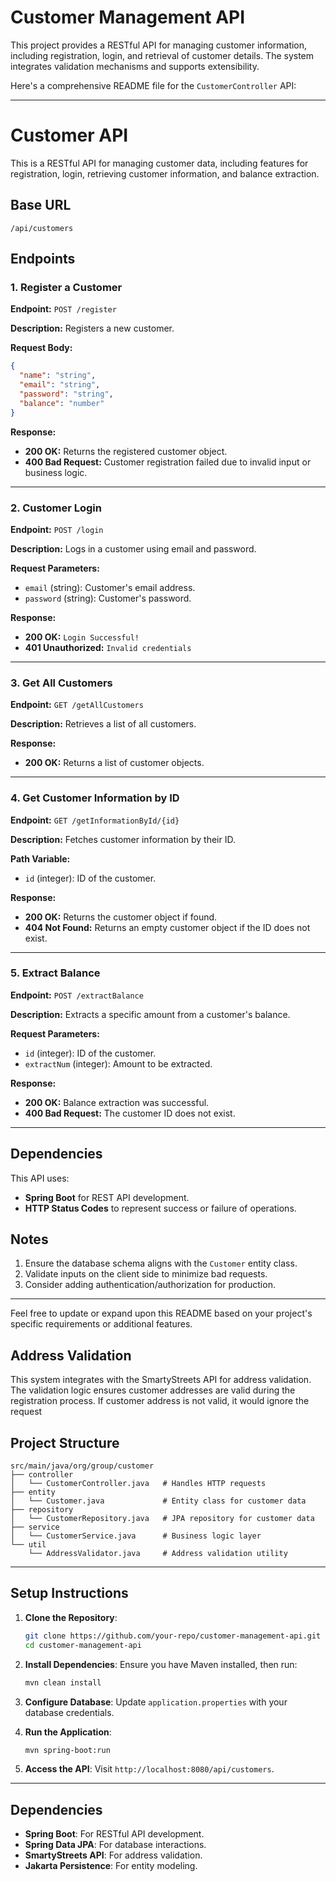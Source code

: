 

# Customer Management API

This project provides a RESTful API for managing customer information, including registration, login, and retrieval of customer details. The system integrates validation mechanisms and supports extensibility.

Here's a comprehensive README file for the `CustomerController` API:

------

# Customer API

This is a RESTful API for managing customer data, including features for registration, login, retrieving customer information, and balance extraction.

## Base URL

```
/api/customers
```

## Endpoints

### 1. Register a Customer

**Endpoint:**
 `POST /register`

**Description:**
 Registers a new customer.

**Request Body:**

```json
{
  "name": "string",
  "email": "string",
  "password": "string",
  "balance": "number"
}
```

**Response:**

- **200 OK:** Returns the registered customer object.
- **400 Bad Request:** Customer registration failed due to invalid input or business logic.

------

### 2. Customer Login

**Endpoint:**
 `POST /login`

**Description:**
 Logs in a customer using email and password.

**Request Parameters:**

- `email` (string): Customer's email address.
- `password` (string): Customer's password.

**Response:**

- **200 OK:** `Login Successful!`
- **401 Unauthorized:** `Invalid credentials`

------

### 3. Get All Customers

**Endpoint:**
 `GET /getAllCustomers`

**Description:**
 Retrieves a list of all customers.

**Response:**

- **200 OK:** Returns a list of customer objects.

------

### 4. Get Customer Information by ID

**Endpoint:**
 `GET /getInformationById/{id}`

**Description:**
 Fetches customer information by their ID.

**Path Variable:**

- `id` (integer): ID of the customer.

**Response:**

- **200 OK:** Returns the customer object if found.
- **404 Not Found:** Returns an empty customer object if the ID does not exist.

------

### 5. Extract Balance

**Endpoint:**
 `POST /extractBalance`

**Description:**
 Extracts a specific amount from a customer's balance.

**Request Parameters:**

- `id` (integer): ID of the customer.
- `extractNum` (integer): Amount to be extracted.

**Response:**

- **200 OK:** Balance extraction was successful.
- **400 Bad Request:** The customer ID does not exist.

------

## Dependencies

This API uses:

- **Spring Boot** for REST API development.
- **HTTP Status Codes** to represent success or failure of operations.

## Notes

1. Ensure the database schema aligns with the `Customer` entity class.
2. Validate inputs on the client side to minimize bad requests.
3. Consider adding authentication/authorization for production.

------

Feel free to update or expand upon this README based on your project's specific requirements or additional features.

## Address Validation

This system integrates with the SmartyStreets API for address validation. The validation logic ensures customer addresses are valid during the registration process.
If customer address is not valid, it would ignore the request


## Project Structure

```
src/main/java/org/group/customer
├── controller
│   └── CustomerController.java   # Handles HTTP requests
├── entity
│   └── Customer.java             # Entity class for customer data
├── repository
│   └── CustomerRepository.java   # JPA repository for customer data
├── service
│   └── CustomerService.java      # Business logic layer
└── util
    └── AddressValidator.java     # Address validation utility
```

---

## Setup Instructions

1. **Clone the Repository**:
   ```bash
   git clone https://github.com/your-repo/customer-management-api.git
   cd customer-management-api
   ```

2. **Install Dependencies**:
   Ensure you have Maven installed, then run:
   ```bash
   mvn clean install
   ```

3. **Configure Database**:
   Update `application.properties` with your database credentials.

4. **Run the Application**:
   ```bash
   mvn spring-boot:run
   ```

5. **Access the API**:
   Visit `http://localhost:8080/api/customers`.

---

## Dependencies

- **Spring Boot**: For RESTful API development.
- **Spring Data JPA**: For database interactions.
- **SmartyStreets API**: For address validation.
- **Jakarta Persistence**: For entity modeling.

